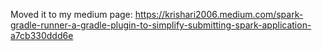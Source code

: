 Moved it to my medium page: https://krishari2006.medium.com/spark-gradle-runner-a-gradle-plugin-to-simplify-submitting-spark-application-a7cb330ddd6e
